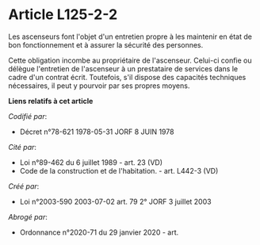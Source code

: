 # Article L125-2-2

Les ascenseurs font l'objet d'un entretien propre à les maintenir en état de bon fonctionnement et à assurer la sécurité des
personnes.

Cette obligation incombe au propriétaire de l'ascenseur. Celui-ci confie ou délègue l'entretien de l'ascenseur à un
prestataire de services dans le cadre d'un contrat écrit. Toutefois, s'il dispose des capacités techniques nécessaires, il
peut y pourvoir par ses propres moyens.

**Liens relatifs à cet article**

_Codifié par_:

  - Décret n°78-621 1978-05-31 JORF 8 JUIN 1978

_Cité par_:

  - Loi n°89-462 du 6 juillet 1989 - art. 23 (VD)
  - Code de la construction et de l'habitation. - art. L442-3 (VD)

_Créé par_:

  - Loi n°2003-590 2003-07-02 art. 79 2° JORF 3 juillet 2003

_Abrogé par_:

  - Ordonnance n°2020-71 du 29 janvier 2020 - art.
